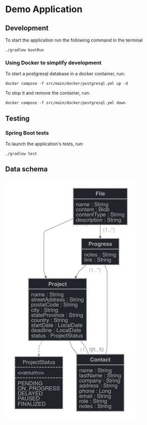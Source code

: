 # Demo Application

## Development

To start the application run the following command in the terminal

```
./gradlew bootRun
```

### Using Docker to simplify development

To start a postgresql database in a docker container, run:

```
docker compose -f src/main/docker/postgresql.yml up -d
```

To stop it and remove the container, run:

```
docker compose -f src/main/docker/postgresql.yml down
```

## Testing

### Spring Boot tests

To launch the application's tests, run:

```
./gradlew test
```



## Data schema

![Data squema](data-schema.png 'Data squema')
